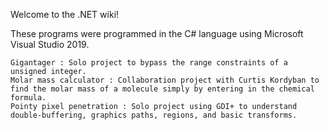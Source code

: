 Welcome to the .NET wiki!

These programs were programmed in the C# language using Microsoft Visual Studio 2019.

    Gigantager : Solo project to bypass the range constraints of a unsigned integer.
    Molar mass calculator : Collaboration project with Curtis Kordyban to find the molar mass of a molecule simply by entering in the chemical formula.
    Pointy pixel penetration : Solo project using GDI+ to understand double-buffering, graphics paths, regions, and basic transforms.

